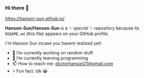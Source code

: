 ### Hi there 👋


https://hanson-sun.github.io/ 

**Hanson-Sun/Hanson-Sun** is a ✨ _special_ ✨ repository because its `README.md` (this file) appears on your GitHub profile.

I'm Hanson Sun incase you havent realized yet!

- 🔭 I’m currently working on random stuff
- 🌱 I’m currently learning programming
- 📫 How to reach me: doctorhanson21@gmail.com
- ⚡ Fun fact: idk :sob:

